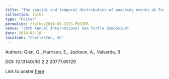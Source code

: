 ```yaml
---
title: "The spatial and temporal distribution of poaching events at Tortuguero, Costa Rica"
collection: talks
type: "Poster"
permalink: /talks/2019-01-ISTS-POSTER
venue: "39th Annual International Sea Turtle Symposium"
date: 2019-03-18
location: "Charleston, SC"
---
```

Authors: Glen, G., Harrison, E., Jackson, A., Valverde, R.

DOI: 10.13140/RG.2.2.20777.65129

Link to poster [here](https://www.researchgate.net/publication/331097776_THE_SPATIAL_AND_TEMPORAL_DISTRIBUTION_OF_POACHING_EVENTS_AT_TORTUGUERO_COSTA_RICA)


